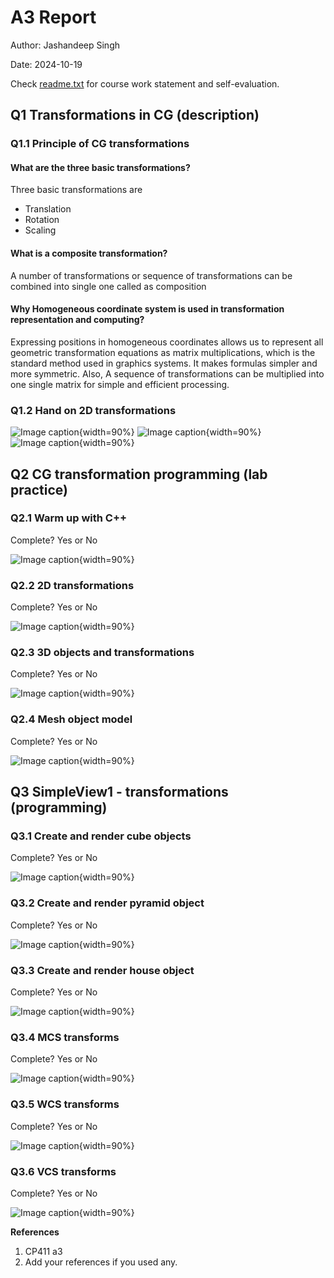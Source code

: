# A3 Report

Author: Jashandeep Singh 

Date: 2024-10-19

Check [readme.txt](readme.txt) for course work statement and self-evaluation. 
  
## Q1 Transformations in CG (description)


### Q1.1 Principle of CG transformations

#### What are the three basic transformations?
Three basic transformations are

- Translation
- Rotation
- Scaling

#### What is a composite transformation?
A number of transformations or sequence of transformations can be combined into single one called as composition


#### Why Homogeneous coordinate system is used in transformation representation and computing?
Expressing positions in homogeneous coordinates allows us to represent all
geometric transformation equations as matrix multiplications, which is the standard method used in graphics systems. It makes formulas simpler and more symmetric. Also, A sequence of transformations can be multiplied into one single matrix for simple and efficient processing.

### Q1.2 Hand on 2D transformations

![Image caption](images/img1.png){width=90%}
![Image caption](images/img2.png){width=90%}
![Image caption](images/img3.png){width=90%}



## Q2 CG transformation programming (lab practice)


### Q2.1 Warm up with C++ 

Complete? Yes or No 

<!--If you answer Yes, insert one or more screenshot images to show the completion.-->

![Image caption](images/demo.png){width=90%}

<!-- If No, add a short description to describe the issues encountered.-->

### Q2.2 2D transformations 

Complete? Yes or No 

<!--If you answer Yes, insert one or more screenshot images to show the completion.-->

![Image caption](images/demo.png){width=90%}

<!-- If No, add a short description to describe the issues encountered.-->

### Q2.3 3D objects and transformations 

Complete? Yes or No 

<!--If you answer Yes, insert one or more screenshot images to show the completion.-->

![Image caption](images/demo.png){width=90%}

<!-- If No, add a short description to describe the issues encountered.-->

### Q2.4 Mesh object model 

Complete? Yes or No 

<!--If you answer Yes, insert one or more screenshot images to show the completion.-->

![Image caption](images/demo.png){width=90%}

<!-- If No, add a short description to describe the issues encountered.-->


## Q3 SimpleView1 - transformations (programming)


### Q3.1 Create and render cube objects

Complete? Yes or No 

<!--If you answer Yes, insert one or more screenshot images to show the completion. -->

![Image caption](images/demo.png){width=90%}

<!--If No, add a short description to describe the issues encountered.-->


### Q3.2 Create and render pyramid object

Complete? Yes or No 

<!--If you answer Yes, insert one or more screenshot images to show the completion. -->

![Image caption](images/demo.png){width=90%}

<!--If No, add a short description to describe the issues encountered.-->


### Q3.3 Create and render house object

Complete? Yes or No 

<!--If you answer Yes, insert one or more screenshot images to show the completion. -->

![Image caption](images/demo.png){width=90%}

<!--If No, add a short description to describe the issues encountered.-->


### Q3.4 MCS transforms

Complete? Yes or No 

<!--If you answer Yes, insert one or more screenshot images to show the completion. -->

![Image caption](images/demo.png){width=90%}

<!--If No, add a short description to describe the issues encountered.-->


### Q3.5 WCS transforms

Complete? Yes or No 

<!--If you answer Yes, insert one or more screenshot images to show the completion. -->

![Image caption](images/demo.png){width=90%}

<!--If No, add a short description to describe the issues encountered.-->


### Q3.6 VCS transforms

Complete? Yes or No 

<!--If you answer Yes, insert one or more screenshot images to show the completion. -->

![Image caption](images/demo.png){width=90%}

<!--If No, add a short description to describe the issues encountered.-->




**References**

1. CP411 a3
2. Add your references if you used any. 
